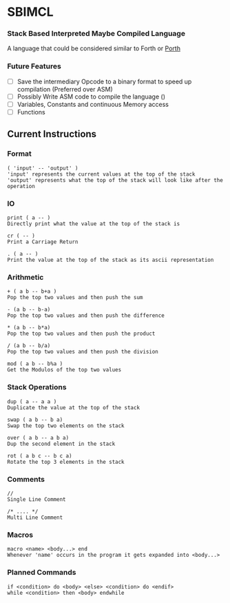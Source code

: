 # SBIMCL
### Stack Based Interpreted Maybe Compiled Language

A language that could be considered similar to Forth or [Porth](https://gitlab.com/tsoding/porth)

### Future Features
- [ ] Save the intermediary Opcode to a binary format to speed up compilation (Preferred over ASM)
- [ ] Possibly Write ASM code to compile the language ()
- [ ] Variables, Constants and continuous Memory access
- [ ] Functions

## Current Instructions
### Format
```
( 'input' -- 'output' )
'input' represents the current values at the top of the stack
'output' represents what the top of the stack will look like after the operation
```
### IO
```
print ( a -- )
Directly print what the value at the top of the stack is

cr ( -- )
Print a Carriage Return

. ( a -- )
Print the value at the top of the stack as its ascii representation
```

### Arithmetic

```
+ ( a b -- b+a )
Pop the top two values and then push the sum

- (a b -- b-a)
Pop the top two values and then push the difference

* (a b -- b*a)
Pop the top two values and then push the product

/ (a b -- b/a)
Pop the top two values and then push the division

mod ( a b -- b%a )
Get the Modulos of the top two values
```

### Stack Operations
```
dup ( a -- a a )
Duplicate the value at the top of the stack

swap ( a b -- b a)
Swap the top two elements on the stack

over ( a b -- a b a)
Dup the second element in the stack

rot ( a b c -- b c a)
Rotate the top 3 elements in the stack
```

### Comments
```
//
Single Line Comment

/* .... */
Multi Line Comment
```
### Macros
````
macro <name> <body...> end
Whenever 'name' occurs in the program it gets expanded into <body...>
````

### Planned Commands
```
if <condition> do <body> <else> <condition> do <endif>
while <condition> then <body> endwhile
```

